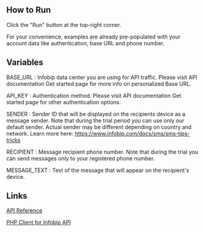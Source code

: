## How to Run

Click the "Run" button at the top-right corner.

For your convenience, examples are already pre-populated with your account data like authentication, base URL and phone number.

## Variables

BASE_URL : Infobip data center you are using for API traffic. Please visit API documentation Get started page for more info on personalized Base URL.

API_KEY : Authentication method. Please visit API documentation Get started page for other authentication options.

SENDER : Sender ID that will be displayed on the recipients device as a message sender. Note that
during the trial period you can use only our default sender. Actual sender may be different depending
on country and network. Learn more here: https://www.infobip.com/docs/sms/sms-tips-tricks

RECIPIENT : Message recipient phone number. Note that during the trial you can send messages only to your registered phone number.
     
MESSAGE_TEXT : Text of the message that will appear on the recipient's device.

## Links

[API Reference](https://www.infobip.com/docs/api)

[PHP Client for Infobip API](https://github.com/infobip/infobip-api-php-client)
